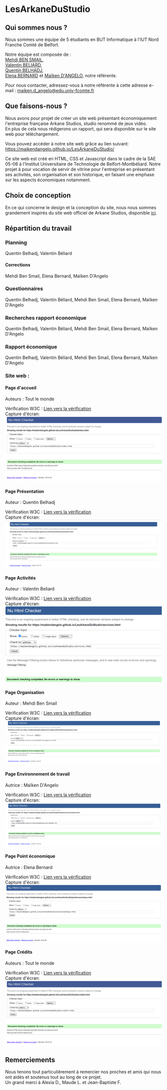 # LesArkaneDuStudio

## Qui sommes nous ?

Nous sommes une équipe de 5 étudiants en BUT Informatique à l'IUT Nord Franche Comté de Belfort.  
  
Notre équipe est composée de :  
[Mehdi BEN SMAIL](mailto:mehdi.ben_smail@edu.univ-fcomte.fr?subject=SAE_1_05_06),  
[Valentin BELIARD](mailto:valentin.beliard@edu.univ-fcomte.fr?subject=SAE_1_05_06),  
[Quentin BELHADJ](mailto:quentin.belhadj@edu.univ-fcomte.fr?subject=SAE_1_05_06),  
[Elena BERNARD](mailto:adrien.bernard@edu.univ-fcomte.fr?subject=SAE_1_05_06)
et [Maïken D'ANGELO](mailto:maiken.d_angelo@edu.univ-fcomte.fr?subject=SAE_1_05_06), notre référente.  
  
Pour nous contacter, adressez-vous à notre référente à cette adresse e-mail : [maiken.d_angelo@edu.univ-fcomte.fr](mailto:maiken.d_angelo@edu.univ-fcomte.fr?subject=SAE_1_05_06)  

## Que faisons-nous ?

Nous avons pour projet de créer un site web présentant économiquement l'entreprise française Arkane Studios, studio renommé de jeux vidéo.  
En plus de cela nous rédigerons un rapport, qui sera disponible sur le site web pour téléchargement.  
  
Vous pouvez accéder à notre site web grâce au lien suivant: https://maikendangelo.github.io/LesArkaneDuStudio/  

Ce site web est créé en HTML, CSS et Javascript dans le cadre de la SAE 05-06 à l'Institut Universitaire de Technologie de Belfort-Montbéliard. Notre projet à pour vocation de servir de vitrine pour l'entreprise en présentant ses activités, son organisation et son historique, en faisant une emphase sur les aspects économiques notamment.  

## Choix de conception

En ce qui concerne le design et la conception du site, nous nous sommes grandement inspirés du site web officiel de Arkane Studios, disponible [ici](https://www.arkane-studios.com/fr).

## Répartition du travail

### Planning

Quentin Belhadj,
Valentin Béliard
#### Corrections
Mehdi Ben Smail,
Elena Bernard,
Maïken D'Angelo 


### Questionnaires

Quentin Belhadj,
Valentin Béliard,
Mehdi Ben Smail,
Elena Bernard,
Maïken D'Angelo  

### Recherches rapport économique

Quentin Belhadj,
Valentin Béliard,
Mehdi Ben Smail,
Elena Bernard,
Maïken D'Angelo

### Rapport économique

Quentin Belhadj,
Valentin Béliard,
Mehdi Ben Smail,
Elena Bernard,
Maïken D'Angelo

### Site web :

#### Page d'accueil

Auteurs : Tout le monde  

Vérification W3C : [Lien vers la vérification](https://validator.w3.org/nu/?doc=https%3A%2F%2Fmaikendangelo.github.io%2FLesArkaneDuStudio%2Findex.html)  
Capture d'écran: ![](images/W3C/W3C_accueil.png)  

#### Page Présentation

Auteur : Quentin Belhadj  

Vérification W3C : [Lien vers la vérification](https://validator.w3.org/nu/?doc=https%3A%2F%2Fmaikendangelo.github.io%2FLesArkaneDuStudio%2Fpresentation.html)  
Capture d'écran: ![](images/W3C/W3C_presentation.png)  

#### Page Activités

Auteur : Valentin Beliard  

Vérification W3C : [Lien vers la vérification](https://validator.w3.org/nu/?showsource=yes&useragent=Validator.nu%2FLV+http%3A%2F%2Fvalidator.w3.org%2Fservices&acceptlanguage=&doc=https%3A%2F%2Fmaikendangelo.github.io%2FLesArkaneDuStudio%2Fservices.html)  
Capture d'écran: ![](images/W3C/W3C_services.png)  

#### Page Organisation

Auteur : Mehdi Ben Smail  

Vérification W3C : [Lien vers la vérification](https://validator.w3.org/nu/?doc=https%3A%2F%2Fmaikendangelo.github.io%2FLesArkaneDuStudio%2Forganisation.html)  
Capture d'écran: ![](images/W3C/W3C_organisation.png)  

#### Page Environnement de travail

Autrice : Maïken D'Angelo  

Vérification W3C : [Lien vers la vérification](https://validator.w3.org/nu/?useragent=Validator.nu%2FLV+http%3A%2F%2Fvalidator.w3.org%2Fservices&acceptlanguage=&doc=https%3A%2F%2Fmaikendangelo.github.io%2FLesArkaneDuStudio%2Fenvironnement.html)  
Capture d'écran: ![](images/W3C/W3C_environnement.png)  

#### Page Point économique

Autrice : Elena Bernard  

Vérification W3C : [Lien vers la vérification](https://validator.w3.org/nu/?doc=https%3A%2F%2Fmaikendangelo.github.io%2FLesArkaneDuStudio%2Fpointeconomique.html)  
Capture d'écran: ![](images/W3C/W3C_pointEconomique.png)  

#### Page Crédits

Auteurs : Tout le monde 

Vérification W3C : [Lien vers la vérification](https://validator.w3.org/nu/?doc=https%3A%2F%2Fmaikendangelo.github.io%2FLesArkaneDuStudio%2Fcredits.html)  
Capture d'écran: ![](images/W3C/W3C_credits.png)  

## Remerciements

Nous tenons tout particulièrement à remercier nos proches et amis qui nous ont aidés et soutenus tout au long de ce projet.  
Un grand merci à Alexia D., Maude L. et Jean-Baptiste F.
